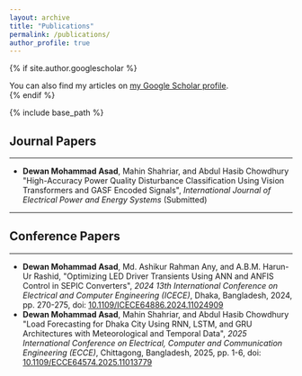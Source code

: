 ```yaml
---
layout: archive
title: "Publications"
permalink: /publications/
author_profile: true
---
```


{% if site.author.googlescholar %}
  <div class="wordwrap">You can also find my articles on <a href="{{site.author.googlescholar}}">my Google Scholar profile</a>.</div>
{% endif %}

{% include base_path %}


## Journal Papers
------------


<ul>
  <li>
    <b>Dewan Mohammad Asad</b>, Mahin Shahriar, and Abdul Hasib Chowdhury "High-Accuracy Power Quality Disturbance Classification Using Vision Transformers and GASF Encoded Signals", <i>International Journal of Electrical Power and Energy Systems</i> (Submitted)
  </li>
</ul>

------------
## Conference Papers
------------

<ul>
  <li>
    <b>Dewan Mohammad Asad</b>, Md. Ashikur Rahman Any, and A.B.M. Harun-Ur Rashid,
    "Optimizing LED Driver Transients Using ANN and ANFIS Control in SEPIC Converters", 
    <i>2024 13th International Conference on Electrical and Computer Engineering (ICECE)</i>, 
    Dhaka, Bangladesh, 2024, pp. 270-275, 
    doi: <a href="https://doi.org/10.1109/ICECE64886.2024.11024909" target="_blank">10.1109/ICECE64886.2024.11024909</a>
  </li>
  
  <li>
    <b>Dewan Mohammad Asad</b>, Mahin Shahriar, and Abdul Hasib Chowdhury "Load Forecasting
    for Dhaka City Using RNN, LSTM, and GRU Architectures with Meteorological and Temporal
    Data", <i>2025 International Conference on Electrical, Computer and Communication
    Engineering (ECCE)</i>, Chittagong, Bangladesh, 2025, pp. 1-6, 
    doi: <a href="https://doi.org/10.1109/ECCE64574.2025.11013779" target="_blank">10.1109/ECCE64574.2025.11013779</a>
  </li>
</ul>





